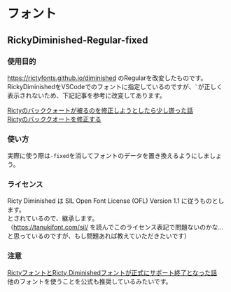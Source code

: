 # フォント

## RickyDiminished-Regular-fixed

### 使用目的

https://rictyfonts.github.io/diminished のRegularを改変したものです。  
RickyDiminishedをVSCodeでのフォントに指定しているのですが、<code>`</code>が正しく表示されないため、下記記事を参考に改変してあります。

[Rictyのバッククォートが被るのを修正しようとしたら少し嵌った話](https://zenn.dev/konboi/articles/6dcd22f4e77c175653ed)  
[Rictyのバッククオートを修正する](https://qiita.com/uKLEina/items/ff0877871fc425952b92)

### 使い方

実際に使う際は`-fixed`を消してフォントのデータを置き換えるようにしましょう。

### ライセンス

Ricty Diminished は SIL Open Font License (OFL) Version 1.1 に従うものとします。  
とされているので、継承します。  
（https://tanukifont.com/sil/ を読んでこのライセンス表記で問題ないのかな…と思っているのですが、もし問題あれば教えていただきたいです）

### 注意
[RictyフォントとRicty Diminishedフォントが正式にサポート終了となった話](https://qiita.com/sounisi5011/items/62e4da71458ca7ce73c7)  
他のフォントを使うことを公式も推奨しているみたいです。
